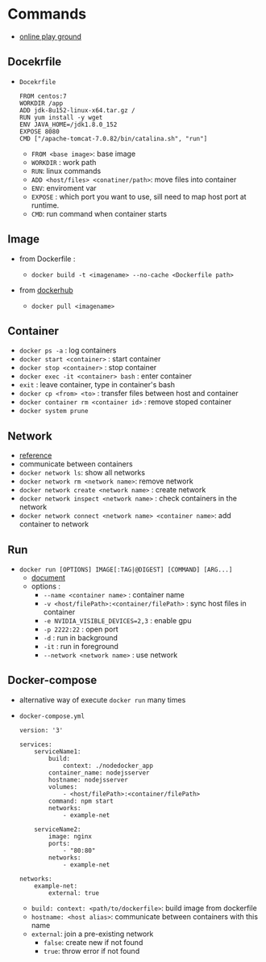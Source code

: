 # Commands

- [online play ground](https://labs.play-with-docker.com/)

## Docekrfile

- `Docekrfile`
    ```
    FROM centos:7
    WORKDIR /app
    ADD jdk-8u152-linux-x64.tar.gz /
    RUN yum install -y wget
    ENV JAVA_HOME=/jdk1.8.0_152
    EXPOSE 8080
    CMD ["/apache-tomcat-7.0.82/bin/catalina.sh", "run"]
    ```

    - `FROM <base image>`: base image
    - `WORKDIR` : work path
    - `RUN`: linux commands
    - `ADD <host/files> <conatiner/path>`: move files into container
    - `ENV`: enviroment var
    - `EXPOSE` : which port you want to use, sill need to map host port at runtime.
    - `CMD`: run command when container starts

## Image 

- from Dockerfile :

    - `docker build -t <imagename> --no-cache <Dockerfile path>`

- from [dockerhub](https://hub.docker.com/)

    - `docker pull <imagename>`

## Container

- `docker ps -a` : log containers
- `docker start <container>` : start container
- `docker stop <container>` : stop container
- `docker exec -it <container> bash` : enter container
- `exit` : leave container, type in container's bash
- `docker cp <from> <to>` : transfer files between host and container
- `docker container rm <container id>` : remove stoped container
- `docker system prune`

## Network

- [reference](./refereneces/docker_network.html)
- communicate between containers
- `docker network ls`: show all networks
- `docker network rm <network name>`: remove network
- `docker network create <network name>` : create network
- `docker network inspect <network name>` : check containers in the network
- `docker network connect <network name> <container name>`: add container to network

## Run

- `docker run [OPTIONS] IMAGE[:TAG|@DIGEST] [COMMAND] [ARG...]`
    - [document](https://docs.docker.com/engine/reference/run/)
    - options :
        - `--name <container name>` : container name
        - `-v <host/filePath>:<container/filePath>` : sync host files in container
        - `-e NVIDIA_VISIBLE_DEVICES=2,3` : enable gpu
        - `-p 2222:22` : open port
        - `-d` : run in background
        - `-it` : run in foreground
        - `--network <network name>` : use network

## Docker-compose

- alternative way of execute `docker run` many times
- `docker-compose.yml`

    ```
    version: '3'

    services:
        serviceName1:
            build:
                context: ./nodedocker_app
            container_name: nodejsserver
            hostname: nodejsserver
            volumes:
                - <host/filePath>:<container/filePath>
            command: npm start
            networks:
                - example-net

        serviceName2:
            image: nginx
            ports:
                - "80:80"
            networks:
                - example-net

    networks:
        example-net:
            external: true
    ```

    - `build: context: <path/to/dockerfile>`: build image from dockerfile
    - `hostname: <host alias>`: communicate between containers with this name
    - `external`: join a pre-existing network
        - `false`: create new if not found
        - `true`: throw error if not found